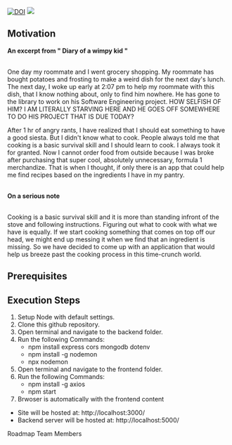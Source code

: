 
<a href="https://doi.org/10.5281/zenodo.5534986"><img src="https://zenodo.org/badge/DOI/10.5281/zenodo.5534986.svg" alt="DOI"></a>
<img src="https://img.shields.io/github/license/gokul-koganti/Recipe_Recommender">


  
  <h2> Motivation </h2>
  <b> An excerpt from " Diary of a wimpy kid "</b><br/><br/>
  <p> One day my roommate and I went grocery shopping. My roommate has bought potatoes and frosting to make a weird dish for the next day's lunch. The next day, I woke up early at 2:07 pm to help my roommate with this dish, that I know nothing about, only to find him nowhere. He has gone to the library to work on his Software Engineering project. HOW SELFISH OF HIM? I AM LITERALLY STARVING HERE AND HE GOES OFF SOMEWHERE TO DO HIS PROJECT THAT IS DUE TODAY?
</p>
<p>
  After 1 hr of angry rants, I have realized that I should eat something to have a good siesta. But I didn't know what to cook. People always told me that cooking is a basic survival skill and I should learn to cook. I always took it for granted. Now I cannot order food from outside because I was broke after purchasing that super cool, absolutely unnecessary, formula 1 merchandize. That is when I thought, if only there is an app that could help me find recipes based on the ingredients I have in my pantry.
</p>
 <br/> 
<b> On a serious note</b><br/><br/>
  <p> 
    Cooking is a basic survival skill and it is more than standing infront of the stove and following instructions. Figuring out what to cook with what we have is equally. If we start cooking something that comes on top off our head, we might end up messing it when we find that an ingredient is missing. So we have decided to come up with an application that would help us breeze past the cooking process in this time-crunch world.
</p>
<p>
 
<h2>Prerequisites</h2>

<h2> Execution Steps</h2>
<ol>
  <li> Setup Node with default settings. </li>
  <li> Clone this github repository.</li>
  <li> Open terminal and navigate to the backend folder.</li>
  <li> Run the following Commands:
    <ul>
      <li> npm install express cors mongodb dotenv </li>
      <li> npm install -g nodemon </li>
      <li> npx nodemon </li>
    </ul> 
  </li>
  <li> Open terminal and navigate to the frontend folder.</li>
  <li> Run the following Commands:
    <ul>
      <li> npm install -g axios </li>
      <li> npm start </li>
    </ul> 
  </li>
  <li> Brwoser is automatically with the frontend content</li>
</ol>
<ul>
  <li> Site will be hosted at: http://localhost:3000/ </li>
  <li> Backend server will be hosted at: http://localhost:5000/ </li>
</ul>

Roadmap
Team Members
